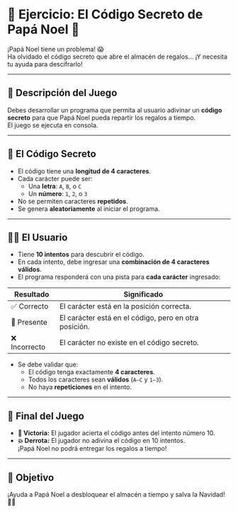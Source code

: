 # 🎄 Ejercicio: El Código Secreto de Papá Noel 🎅

¡Papá Noel tiene un problema! 😱  
Ha olvidado el código secreto que abre el almacén de regalos... ¡Y necesita tu ayuda para descifrarlo!

---

## 🧩 Descripción del Juego

Debes desarrollar un programa que permita al usuario adivinar un **código secreto** para que Papá Noel pueda repartir los regalos a tiempo.  
El juego se ejecuta en consola.

---

## 🔐 El Código Secreto

- El código tiene una **longitud de 4 caracteres**.
- Cada carácter puede ser:
  - Una **letra**: `A`, `B`, o `C`
  - Un **número**: `1`, `2`, o `3`
- No se permiten caracteres **repetidos**.
- Se genera **aleatoriamente** al iniciar el programa.

---

## 🧑‍💻 El Usuario

- Tiene **10 intentos** para descubrir el código.
- En cada intento, debe ingresar una **combinación de 4 caracteres válidos**.
- El programa responderá con una pista para **cada carácter** ingresado:

| Resultado    | Significado                                                             |
|--------------|-------------------------------------------------------------------------|
| ✅ Correcto   | El carácter está en la posición correcta.                              |
| 🔄 Presente   | El carácter está en el código, pero en otra posición.                  |
| ❌ Incorrecto | El carácter no existe en el código secreto.                            |

- Se debe validar que:
  - El código tenga exactamente **4 caracteres**.
  - Todos los caracteres sean **válidos** (`A–C` y `1–3`).
  - No haya **repeticiones** en el intento.

---

## 🏁 Final del Juego

- **🎉 Victoria:** El jugador acierta el código antes del intento número 10.
- **💥 Derrota:** El jugador no adivina el código en 10 intentos.  
  ¡Papá Noel no podrá entregar los regalos a tiempo!

---

## 🎯 Objetivo

¡Ayuda a Papá Noel a desbloquear el almacén a tiempo y salva la Navidad! 🎁🎄
